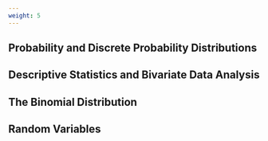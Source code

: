 ```yaml
---
weight: 5
---
```


## Probability and Discrete Probability Distributions

## Descriptive Statistics and Bivariate Data Analysis

## The Binomial Distribution

## Random Variables